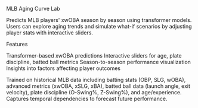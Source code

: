 MLB Aging Curve Lab

Predicts MLB players' xwOBA season by season using transformer models. Users can explore aging trends and simulate what-if scenarios by adjusting player stats with interactive sliders.

Features

  Transformer-based xwOBA predictions
  Interactive sliders for age, plate discipline, batted ball metrics
  Season-to-season performance visualization
  Insights into factors affecting player outcomes

Trained on historical MLB data including batting stats (OBP, SLG, wOBA), advanced metrics (xwOBA, xSLG, xBA), batted ball data (launch angle, exit velocity), plate discipline (O-Swing%, Z-Swing%), and age/experience. Captures temporal dependencies to forecast future performance.
